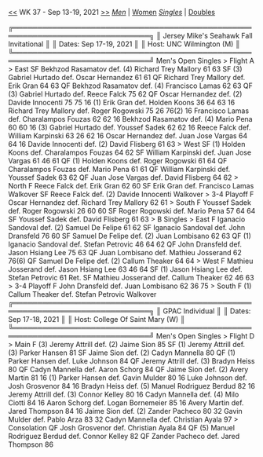 [<<](men_singles_2136.md) WK 37 - Sep 13-19, 2021 [>>](men_singles_2138.md)     [*Men*](./men_singles_2137.md) | [Women](./women_singles_2137.md)     [*Singles*](./men_singles_2137.md) | [Doubles](./men_doubles_2137.md)

<a name="21-41355">
    ╔══════════════════════════════════════════════════════════════════════════════╗
    ║  Jersey Mike's Seahawk Fall Invitational                                     ║
    ║  Dates: Sep 17-19, 2021                                                      ║
    ║  Host: UNC Wilmington (M)                                                    ║
    ╚══════════════════════════════════════════════════════════════════════════════╝
     Men's Open Singles
     > Flight A
      > East
         SF     Bekhzod Rasamatov       def. (4) Richard Trey Mallory    61 63
         SF (3) Gabriel Hurtado         def.     Oscar Hernandez         61 61
         QF     Richard Trey Mallory    def.     Erik Gran               64 63
         QF     Bekhzod Rasamatov       def. (4) Francisco Lamas         62 63
         QF (3) Gabriel Hurtado         def.     Reece Falck             75 62
         QF     Oscar Hernandez         def. (2) Davide Innocenti        75 75
         16 (1) Erik Gran               def.     Holden Koons            36 64 63
         16     Richard Trey Mallory    def.     Roger Rogowski          75 26 76(2)
         16     Francisco Lamas         def.     Charalampos Fouzas      62 62
         16     Bekhzod Rasamatov       def. (4) Mario Pena              60 60
         16 (3) Gabriel Hurtado         def.     Youssef Sadek           62 62
         16     Reece Falck             def.     William Karpinski       63 26 62
         16     Oscar Hernandez         def.     Juan Jose Vargas        64 64
         16     Davide Innocenti        def. (2) David Flisberg          61 63
      > West
         SF (1) Holden Koons            def.     Charalampos Fouzas      64 62
         SF     William Karpinski       def.     Juan Jose Vargas        61 46 61
         QF (1) Holden Koons            def.     Roger Rogowski          61 64
         QF     Charalampos Fouzas      def.     Mario Pena              61 61
         QF     William Karpinski       def.     Youssef Sadek           63 62
         QF     Juan Jose Vargas        def.     David Flisberg          64 62
      > North
          F     Reece Falck             def.     Erik Gran               62 60
         SF     Erik Gran               def.     Francisco Lamas         Walkover
         SF     Reece Falck             def. (2) Davide Innocenti        Walkover
      > 3-4 Playoff
          F     Oscar Hernandez         def.     Richard Trey Mallory    62 61
      > South
          F     Youssef Sadek           def.     Roger Rogowski          26 60 60
         SF     Roger Rogowski          def.     Mario Pena              57 64 64
         SF     Youssef Sadek           def.     David Flisberg          61 63
      > B Singles
      > East
          F     Iganacio Sandoval       def. (2) Samuel De Felipe        61 62
         SF     Iganacio Sandoval       def.     John Dransfeld          76 60
         SF     Samuel De Felipe        def. (2) Juan Lombisano          62 63
         QF (1) Iganacio Sandoval       def.     Stefan Petrovic         46 64 62
         QF     John Dransfeld          def.     Jason Hsiang Lee        75 63
         QF     Juan Lombisano          def.     Mathieu Josserand       62 76(6)
         QF     Samuel De Felipe        def. (2) Callum Theaker          64 64
      > West
          F     Mathieu Josserand       def.     Jason Hsiang Lee        63 46 64
         SF (1) Jason Hsiang Lee        def.     Stefan Petrovic         61 Ret.
         SF     Mathieu Josserand       def.     Callum Theaker          62 46 63
      > 3-4 Playoff
          F     John Dransfeld          def.     Juan Lombisano          62 36 75
      > South
          F (1) Callum Theaker          def.     Stefan Petrovic         Walkover

<a name="21-76336">
    ╔══════════════════════════════════════════════════════════════════════════════╗
    ║  GPAC Individual                                                             ║
    ║  Dates: Sep 17-18, 2021                                                      ║
    ║  Host: College Of Saint Mary (W)                                             ║
    ╚══════════════════════════════════════════════════════════════════════════════╝
     Men's Open Singles
     > Flight D
      > Main
          F (3) Jeremy Attrill          def. (2) Jaime Sion              85
         SF (1) Jeremy Attrill          def. (3) Parker Hansen           81
         SF     Jaime Sion              def. (2) Cadyn Mannella          80
         QF (1) Parker Hansen           def.     Luke Johnson            84
         QF     Jeremy Attrill          def. (3) Bradyn Heiss            80
         QF     Cadyn Mannella          def.     Aaron Schorg            84
         QF     Jaime Sion              def. (2) Avery Martin            81
         16 (1) Parker Hansen           def.     Gavin Mulder            80
         16     Luke Johnson            def.     Josh Grosvenor          84
         16     Bradyn Heiss            def. (5) Manuel Rodriguez Berdud 82
         16     Jeremy Attrill          def. (3) Connor Kelley           80
         16     Cadyn Mannella          def. (4) Milo Ciotti             84
         16     Aaron Schorg            def.     Logan Bornemeier        85
         16     Avery Martin            def.     Jared Thompson          84
         16     Jaime Sion              def. (2) Zander Pacheco          80
         32     Gavin Mulder            def.     Pablo Arza              83
         32     Cadyn Mannella          def.     Christian Ayala         97
      > Consolation
         QF     Josh Grosvenor          def.     Christian Ayala         84
         QF (5) Manuel Rodriguez Berdud def.     Connor Kelley           82
         QF     Zander Pacheco          def.     Jared Thompson          86